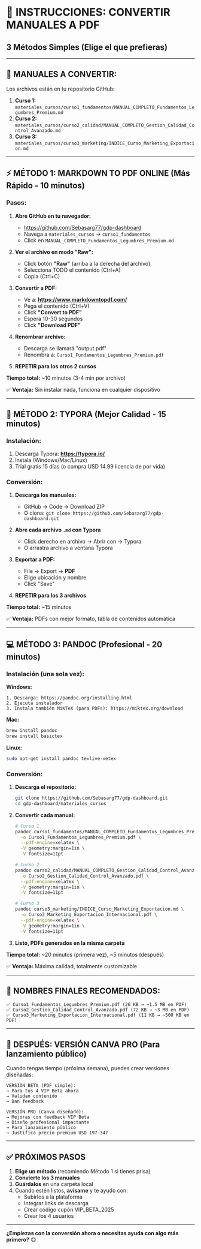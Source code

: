 # 📄 INSTRUCCIONES: CONVERTIR MANUALES A PDF
## 3 Métodos Simples (Elige el que prefieras)

---

## 🎯 MANUALES A CONVERTIR:

Los archivos están en tu repositorio GitHub:

1. **Curso 1:** `materiales_cursos/curso1_fundamentos/MANUAL_COMPLETO_Fundamentos_Legumbres_Premium.md`
2. **Curso 2:** `materiales_cursos/curso2_calidad/MANUAL_COMPLETO_Gestion_Calidad_Control_Avanzado.md`
3. **Curso 3:** `materiales_cursos/curso3_marketing/INDICE_Curso_Marketing_Exportacion.md`

---

## ⚡ MÉTODO 1: MARKDOWN TO PDF ONLINE (Más Rápido - 10 minutos)

### **Pasos:**

1. **Abre GitHub en tu navegador:**
   - https://github.com/Sebasarg77/gdp-dashboard
   - Navega a `materiales_cursos` → `curso1_fundamentos`
   - Click en `MANUAL_COMPLETO_Fundamentos_Legumbres_Premium.md`

2. **Ver el archivo en modo "Raw":**
   - Click botón **"Raw"** (arriba a la derecha del archivo)
   - Selecciona TODO el contenido (Ctrl+A)
   - Copia (Ctrl+C)

3. **Convertir a PDF:**
   - Ve a: **https://www.markdowntopdf.com/**
   - Pega el contenido (Ctrl+V)
   - Click **"Convert to PDF"**
   - Espera 10-30 segundos
   - Click **"Download PDF"**

4. **Renombrar archivo:**
   - Descarga se llamará "output.pdf"
   - Renombra a: `Curso1_Fundamentos_Legumbres_Premium.pdf`

5. **REPETIR para los otros 2 cursos**

**Tiempo total:** ~10 minutos (3-4 min por archivo)

✅ **Ventaja:** Sin instalar nada, funciona en cualquier dispositivo

---

## 🔧 MÉTODO 2: TYPORA (Mejor Calidad - 15 minutos)

### **Instalación:**

1. Descarga Typora: **https://typora.io/**
2. Instala (Windows/Mac/Linux)
3. Trial gratis 15 días (o compra USD 14.99 licencia de por vida)

### **Conversión:**

1. **Descarga los manuales:**
   - GitHub → Code → Download ZIP
   - O clona: `git clone https://github.com/Sebasarg77/gdp-dashboard.git`

2. **Abre cada archivo `.md` con Typora**
   - Click derecho en archivo → Abrir con → Typora
   - O arrastra archivo a ventana Typora

3. **Exportar a PDF:**
   - File → Export → **PDF**
   - Elige ubicación y nombre
   - Click "Save"

4. **REPETIR para los 3 archivos**

**Tiempo total:** ~15 minutos

✅ **Ventaja:** PDFs con mejor formato, tabla de contenidos automática

---

## 💻 MÉTODO 3: PANDOC (Profesional - 20 minutos)

### **Instalación (una sola vez):**

**Windows:**
```
1. Descarga: https://pandoc.org/installing.html
2. Ejecuta instalador
3. Instala también MiKTeX (para PDFs): https://miktex.org/download
```

**Mac:**
```bash
brew install pandoc
brew install basictex
```

**Linux:**
```bash
sudo apt-get install pandoc texlive-xetex
```

### **Conversión:**

1. **Descarga el repositorio:**
   ```bash
   git clone https://github.com/Sebasarg77/gdp-dashboard.git
   cd gdp-dashboard/materiales_cursos
   ```

2. **Convertir cada manual:**
   ```bash
   # Curso 1
   pandoc curso1_fundamentos/MANUAL_COMPLETO_Fundamentos_Legumbres_Premium.md \
     -o Curso1_Fundamentos_Legumbres_Premium.pdf \
     --pdf-engine=xelatex \
     -V geometry:margin=1in \
     -V fontsize=11pt
   
   # Curso 2
   pandoc curso2_calidad/MANUAL_COMPLETO_Gestion_Calidad_Control_Avanzado.md \
     -o Curso2_Gestion_Calidad_Control_Avanzado.pdf \
     --pdf-engine=xelatex \
     -V geometry:margin=1in \
     -V fontsize=11pt
   
   # Curso 3
   pandoc curso3_marketing/INDICE_Curso_Marketing_Exportacion.md \
     -o Curso3_Marketing_Exportacion_Internacional.pdf \
     --pdf-engine=xelatex \
     -V geometry:margin=1in \
     -V fontsize=11pt
   ```

3. **Listo, PDFs generados en la misma carpeta**

**Tiempo total:** ~20 minutos (primera vez), ~5 minutos (después)

✅ **Ventaja:** Máxima calidad, totalmente customizable

---

## 📂 NOMBRES FINALES RECOMENDADOS:

```
✅ Curso1_Fundamentos_Legumbres_Premium.pdf (26 KB → ~1.5 MB en PDF)
✅ Curso2_Gestion_Calidad_Control_Avanzado.pdf (72 KB → ~3 MB en PDF)
✅ Curso3_Marketing_Exportacion_Internacional.pdf (11 KB → ~500 KB en PDF)
```

---

## 🎨 DESPUÉS: VERSIÓN CANVA PRO (Para lanzamiento público)

Cuando tengas tiempo (próxima semana), puedes crear versiones diseñadas:

```
VERSIÓN BETA (PDF simple):
→ Para tus 4 VIP Beta ahora
→ Validan contenido
→ Dan feedback

VERSIÓN PRO (Canva diseñado):
→ Mejoras con feedback VIP Beta
→ Diseño profesional impactante
→ Para lanzamiento público
→ Justifica precio premium USD 197-347
```

---

## ✅ PRÓXIMOS PASOS

1. **Elige un método** (recomiendo Método 1 si tienes prisa)
2. **Convierte los 3 manuales**
3. **Guárdalos** en una carpeta local
4. Cuando estén listos, **avísame** y te ayudo con:
   - Subirlos a la plataforma
   - Integrar links de descarga
   - Crear código cupón VIP_BETA_2025
   - Crear los 4 usuarios

---

**¿Empiezas con la conversión ahora o necesitas ayuda con algo más primero?** 😊
